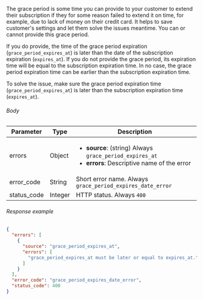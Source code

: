 <!--- GracePeriodExpiresDate --->

The grace period is some time you can provide to your customer to extend their subscription if they for some reason failed to extend it on time, for example, due to lack of money on their credit card. It helps to save customer's settings and let them solve the issues meantime. You can or cannot provide this grace period. 

If you do provide, the time of the grace period expiration (`grace_period_expires_at`) is later than the date of the subscription expiration (`expires_at`). If you do not provide the grace period, its expiration time will be equal to the subscription expiration time. In no case, the grace period expiration time can be earlier than the subscription expiration time.

To solve the issue, make sure the grace period expiration time (`grace_period_expires_at`) is later than the subscription expiration time (`expires_at`).

###### Body

| Parameter   | Type    | Description                                                  |
| ----------- | ------- | ------------------------------------------------------------ |
| errors      | Object  | <ul><li> **source**: (string) Always `grace_period_expires_at`</li><li> **errors**: Descriptive name of the error</li></ul> |
| error_code  | String  | Short error name. Always `grace_period_expires_date_error`   |
| status_code | Integer | HTTP status. Always `400`                                    |

###### Response example

```json
{
  "errors": [
    {
      "source": "grace_period_expires_at",
      "errors": [
        "grace_period_expires_at must be later or equal to expires_at."
      ]
    }
  ],
  "error_code": "grace_period_expires_date_error",
  "status_code": 400
}
```

